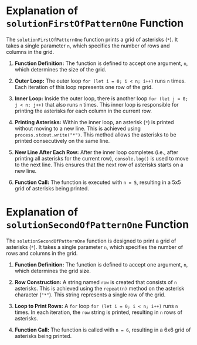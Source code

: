 # Explanation of `solutionFirstOfPatternOne` Function

The `solutionFirstOfPatternOne` function prints a grid of asterisks (`*`). It takes a single parameter `n`, which specifies the number of rows and columns in the grid.

1. **Function Definition:** The function is defined to accept one argument, `n`, which determines the size of the grid.

2. **Outer Loop:** The outer loop `for (let i = 0; i < n; i++)` runs `n` times. Each iteration of this loop represents one row of the grid.

3. **Inner Loop:** Inside the outer loop, there is another loop `for (let j = 0; j < n; j++)` that also runs `n` times. This inner loop is responsible for printing the asterisks for each column in the current row.

4. **Printing Asterisks:** Within the inner loop, an asterisk (`*`) is printed without moving to a new line. This is achieved using `process.stdout.write("*")`. This method allows the asterisks to be printed consecutively on the same line.

5. **New Line After Each Row:** After the inner loop completes (i.e., after printing all asterisks for the current row), `console.log()` is used to move to the next line. This ensures that the next row of asterisks starts on a new line.

6. **Function Call:** The function is executed with `n = 5`, resulting in a 5x5 grid of asterisks being printed.

# Explanation of `solutionSecondOfPatternOne` Function

The `solutionSecondOfPatternOne` function is designed to print a grid of asterisks (`*`). It takes a single parameter `n`, which specifies the number of rows and columns in the grid.

1. **Function Definition:** The function is defined to accept one argument, `n`, which determines the grid size.

2. **Row Construction:** A string named `row` is created that consists of `n` asterisks. This is achieved using the `repeat(n)` method on the asterisk character (`"*"`). This string represents a single row of the grid.

3. **Loop to Print Rows:** A `for` loop `for (let i = 0; i < n; i++)` runs `n` times. In each iteration, the `row` string is printed, resulting in `n` rows of asterisks.

4. **Function Call:** The function is called with `n = 6`, resulting in a 6x6 grid of asterisks being printed.
